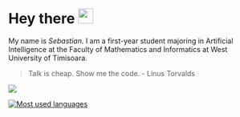 # Hey there <img src="https://i.imgur.com/17XnhZI.png" width="30px">
My name is *Sebastian*. I am a first-year student majoring in Artificial Intelligence at the Faculty of Mathematics and Informatics at West University of Timisoara. 
> Talk is cheap. Show me the code. - Linus Torvalds

![](https://github-readme-stats.vercel.app/api?username=ducktheduck&theme=dark&show_icons=true&hide_border=true&count_private=true&bg_color=0d1117)

[![Most used languages](https://github-readme-stats.vercel.app/api/top-langs/?username=ducktheduck&layout=compact&theme=dark&hide_border=true&bg_color=0d1117&langs_count=10)](https://github.com/anuraghazra/github-readme-stats)
